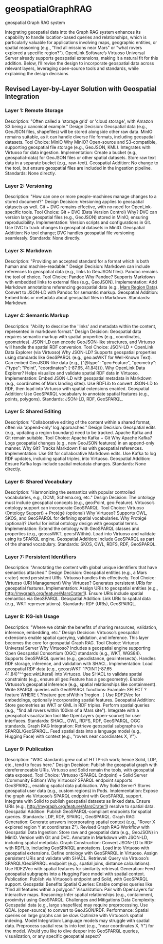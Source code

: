 # geospatialGraphRAG
geospatial Graph RAG system

Integrating geospatial data into the Graph RAG system enhances its capability to handle location-based queries and relationships, which is particularly valuable for applications involving maps, geographic entities, or spatial reasoning (e.g., "find all missions near Mars" or "what rovers explored a specific region?"). OpenLink Software’s Virtuoso Universal Server already supports geospatial extensions, making it a natural fit for this addition. Below, I’ll revise the design to incorporate geospatial data across relevant layers, leveraging open-source tools and standards, while explaining the design decisions.

## Revised Layer-by-Layer Solution with Geospatial Integration
### Layer 1: Remote Storage
Description: "Often called a 'storage grid' or 'cloud storage', with Amazon S3 being a canonical example."
Design Decision: Geospatial data (e.g., GeoJSON files, shapefiles) will be stored alongside other raw data. MinIO remains suitable, as it can handle diverse file formats, including geospatial datasets.
Tool Choice: MinIO
Why MinIO?
Open-source and S3-compatible, supporting geospatial file storage (e.g., GeoJSON, KML).
Integrates with Virtuoso for data ingestion.
Implementation:
Create a bucket (e.g., geospatial-data) for GeoJSON files or other spatial datasets.
Store raw text data in a separate bucket (e.g., raw-text).
Geospatial Addition: No change to the tool, but ensure geospatial files are included in the ingestion pipeline.
Standards: None directly.
### Layer 2: Versioning
Description: "How can one or more people-machines manage changes to a stored document?"
Design Decision: Versioning applies to geospatial datasets as well. Git + DVC remains effective, with no need for OpenLink-specific tools.
Tool Choice: Git + DVC (Data Version Control)
Why?
DVC can version large geospatial files (e.g., GeoJSON) stored in MinIO, ensuring reproducibility.
Implementation:
Version scripts and configurations in Git.
Use DVC to track changes to geospatial datasets in MinIO.
Geospatial Addition: No tool change; DVC handles geospatial file versioning seamlessly.
Standards: None directly.
### Layer 3: Markdown
Description: "Providing an accepted standard for a format which is both human and machine-readable."
Design Decision: Markdown can include references to geospatial data (e.g., links to GeoJSON files). Pandoc remains the tool of choice.
Tool Choice: Pandoc
Why Pandoc?
Supports Markdown with embedded links to external files (e.g., GeoJSON).
Implementation:
Add Markdown annotations referencing geospatial data (e.g., [Mars Region Data](minio://geospatial-data/mars.geojson)).
Convert to JSON-LD with Pandoc for semantic markup.
Geospatial Addition: Embed links or metadata about geospatial files in Markdown.
Standards: Markdown.
### Layer 4: Semantic Markup
Description: "Ability to describe the 'links' and metadata within the content, represented in markdown format."
Design Decision: Geospatial data requires semantic markup with spatial properties (e.g., coordinates, geometries). JSON-LD can encode GeoJSON-like structures, and Virtuoso will handle the spatial RDF conversion.
Tool Choice: JSON-LD + OpenLink Data Explorer (via Virtuoso)
Why JSON-LD?
Supports geospatial properties using standards like GeoSPARQL (e.g., geo:asWKT for Well-Known Text).
Can embed GeoJSON-like data (e.g., {"@type": "geo:Feature", "geometry": {"type": "Point", "coordinates": [-87.65, 41.84]}}).
Why OpenLink Data Explorer?
Helps visualize and validate spatial RDF data in Virtuoso.
Implementation:
Embed JSON-LD with geospatial metadata in Markdown (e.g., coordinates of Mars landing sites).
Use RDFLib to convert JSON-LD to RDF, then load into Virtuoso with spatial extensions enabled.
Geospatial Addition: Use GeoSPARQL vocabulary to annotate spatial features (e.g., points, polygons).
Standards: JSON-LD, RDF, GeoSPARQL.
### Layer 5: Shared Editing
Description: "Collaborative editing of the content within a shared format, often via 'append-only' log approaches."
Design Decision: Geospatial edits (e.g., updating a region boundary) need to be tracked. Apache Kafka and Git remain suitable.
Tool Choice: Apache Kafka + Git
Why Apache Kafka?
Logs geospatial changes (e.g., new GeoJSON features) in an append-only manner.
Why Git?
Tracks Markdown files with geospatial references.
Implementation:
Use Git for collaborative Markdown edits.
Use Kafka to log RDF updates, including spatial triples, into Virtuoso.
Geospatial Addition: Ensure Kafka logs include spatial metadata changes.
Standards: None directly.
### Layer 6: Shared Vocabulary
Description: "Harmonizing the semantics with popular controlled vocabularies, e.g., DCMI, Schema.org, etc."
Design Decision: The ontology must include geospatial concepts (e.g., geo:Point, geo:Feature). Virtuoso’s ontology support can incorporate GeoSPARQL.
Tool Choice: Virtuoso (Ontology Support) + Protégé (optional)
Why Virtuoso?
Supports OWL, SKOS, and GeoSPARQL for defining spatial vocabularies.
Why Protégé (optional)?
Useful for initial ontology design with geospatial terms.
Implementation:
Extend the ontology with GeoSPARQL classes and properties (e.g., geo:asWKT, geo:sfWithin).
Load into Virtuoso and validate using its SPARQL engine.
Geospatial Addition: Include GeoSPARQL as part of the shared vocabulary.
Standards: SKOS, OWL, RDFS, RDF, GeoSPARQL.
### Layer 7: Persistent Identifiers
Description: "Annotating the content with global unique identifiers that have semantics attached."
Design Decision: Geospatial entities (e.g., a Mars crater) need persistent URIs. Virtuoso handles this effectively.
Tool Choice: Virtuoso (URI Management)
Why Virtuoso?
Generates persistent URIs for geospatial features.
Implementation:
Assign URIs to geospatial entities (e.g., http://mygraph.org/feature/MarsCrater1).
Ensure URIs include spatial semantics via GeoSPARQL.
Geospatial Addition: Link URIs to spatial data (e.g., WKT representations).
Standards: RDF (URIs), GeoSPARQL.
### Layer 8: KG-ish Usage
Description: "Where we obtain the benefits of sharing resources, validation, inference, embedding, etc."
Design Decision: Virtuoso’s geospatial extensions enable spatial querying, validation, and inference. This layer becomes the core for geospatial Graph RAG.
Tool Choice: Virtuoso Universal Server
Why Virtuoso?
Includes a geospatial engine supporting Open Geospatial Consortium (OGC) standards (e.g., WKT, WGS84).
Supports GeoSPARQL queries (e.g., geo:distance, geo:intersects).
Handles RDF storage, inference, and validation with SHACL.
Implementation:
Load geospatial RDF data (e.g., geo:asWKT "POINT(-87.65 41.84)"^^geo:wktLiteral) into Virtuoso.
Use SHACL to validate spatial constraints (e.g., ensure all geo:Feature has a geo:geometry).
Enable Virtuoso’s geospatial inference (e.g., spatial relationships like containment).
Write SPARQL queries with GeoSPARQL functions:
Example: SELECT ?feature WHERE { ?feature geo:sfWithin ?region . }
Use RDF2Vec for embeddings, optionally incorporating spatial features.
Geospatial Addition:
Store geometries as WKT or GML in RDF triples.
Perform spatial queries (e.g., "find all rovers within 100km of a Mars site").
Integrate with a geospatial visualization tool like OpenLayers (open-source) for user interfaces.
Standards: SHACL, OWL, RDFS, RDF, GeoSPARQL, OGC standards.
Graph RAG Integration:
Retrieve geospatial subgraphs via SPARQL/GeoSPARQL.
Feed spatial data into a language model (e.g., Hugging Face) with context (e.g., "rovers near coordinates X, Y").
### Layer 9: Publication
Description: "W3C standards grew out of HTTP-ish work; hence Solid, LDP, etc., tend to focus here."
Design Decision: Publish the geospatial graph with dereferenceable URIs. Virtuoso and Solid remain the tools, with geospatial data exposed.
Tool Choice: Virtuoso (SPARQL Endpoint) + Solid Server (Community Edition)
Why Virtuoso?
SPARQL endpoint supports GeoSPARQL, enabling spatial data publication.
Why Solid Server?
Stores geospatial user data (e.g., custom regions) in Pods.
Implementation:
Expose the graph via Virtuoso’s SPARQL endpoint with GeoSPARQL support.
Integrate with Solid to publish geospatial datasets as linked data.
Ensure URIs (e.g., http://mygraph.org/feature/MarsCrater1) resolve to spatial data.
Geospatial Addition: Publish GeoSPARQL-compliant endpoints for spatial queries.
Standards: LDP, RDF, SPARQL, GeoSPARQL.
Graph RAG Generation:
Generate answers incorporating spatial context (e.g., "Rover X explored region Y at coordinates Z").
Revised Graph RAG Workflow with Geospatial
Data Ingestion:
Store raw and geospatial data (e.g., GeoJSON) in MinIO.
Version with Git and DVC.
Annotate in Markdown with JSON-LD, including spatial metadata.
Graph Construction:
Convert JSON-LD to RDF with RDFLib, including GeoSPARQL annotations.
Load into Virtuoso with geospatial extensions.
Define ontology with GeoSPARQL in Virtuoso.
Assign persistent URIs and validate with SHACL.
Retrieval:
Query via Virtuoso’s SPARQL/GeoSPARQL endpoint (e.g., spatial joins, distance calculations).
Use RDF2Vec with spatial features for similarity retrieval.
Generation:
Feed geospatial subgraphs into a Hugging Face model with spatial context.
Publication:
Publish via Virtuoso’s endpoint and Solid, with GeoSPARQL support.
Geospatial Benefits
Spatial Queries: Enable complex queries like "find all features within a polygon."
Visualization: Pair with OpenLayers for interactive maps.
Reasoning: Infer spatial relationships (e.g., containment, proximity) using GeoSPARQL.
Challenges and Mitigations
Data Complexity: Geospatial data (e.g., large shapefiles) may require preprocessing. Use GDAL (open-source) to convert to GeoJSON/RDF.
Performance: Spatial queries on large graphs can be slow. Optimize with Virtuoso’s spatial indexing.
Model Integration: Language models may struggle with spatial data. Preprocess spatial results into text (e.g., "near coordinates X, Y") for the model.
Would you like to dive deeper into GeoSPARQL queries, visualization, or any specific geospatial aspect?

